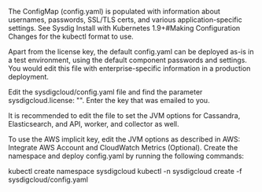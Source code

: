The ConfigMap (config.yaml) is populated with information about usernames, passwords, SSL/TLS certs, and various application-specific settings. 
See Sysdig Install with Kubernetes 1.9+#Making Configuration Changes for the kubectl format to use. 

Apart from the license key, the default config.yaml can be deployed as-is in a test environment, using the default component passwords and settings. 
You would edit this file with enterprise-specific information in a production deployment. 

Edit the sysdigcloud/config.yaml file and find the parameter  sysdigcloud.license: "". 
Enter the key that was emailed to you. 

It is recommended to edit the file to set the JVM options for Cassandra, Elasticsearch, and API, worker, and collector as well.  

To use the AWS implicit key, edit the JVM options as described in AWS: Integrate AWS Account and CloudWatch Metrics (Optional). 
Create the namespace and deploy config.yaml by running the following commands: 

kubectl create namespace sysdigcloud
kubectl -n sysdigcloud create -f sysdigcloud/config.yaml

